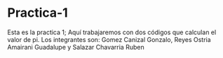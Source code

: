 # Practica-1
Esta es la practica 1; Aquí trabajaremos con dos códigos que calculan el valor de pi. Los integrantes son: Gomez Canizal Gonzalo, Reyes Ostria Amairani Guadalupe y Salazar Chavarria Ruben

